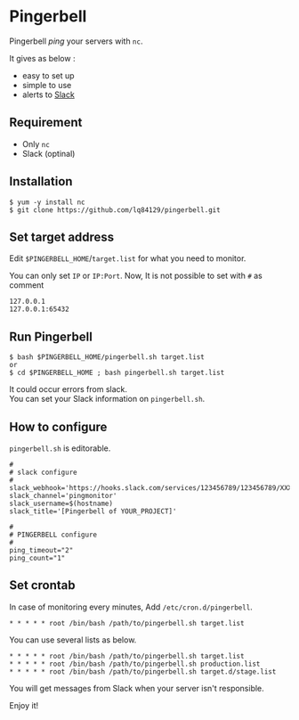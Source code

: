 # Pingerbell 


Pingerbell *ping* your servers with `nc`.

It gives as below :
- easy to set up 
- simple to use
- alerts to [Slack](https://slack.com)

## Requirement

- Only `nc`
- Slack (optinal)


## Installation

```shell
$ yum -y install nc
$ git clone https://github.com/lq84129/pingerbell.git 
```

## Set target address

Edit `$PINGERBELL_HOME`/`target.list` for what you need to monitor.

You can only set `IP` or `IP:Port`.
Now, It is not possible to set with `#` as comment

```shell
127.0.0.1 
127.0.0.1:65432 
```

## Run Pingerbell

```shell
$ bash $PINGERBELL_HOME/pingerbell.sh target.list
or
$ cd $PINGERBELL_HOME ; bash pingerbell.sh target.list
```

It could occur errors from slack.  
You can set  your Slack information on `pingerbell.sh`.

## How to configure 

`pingerbell.sh` is editorable.

```shell
#
# slack configure
#
slack_webhook='https://hooks.slack.com/services/123456789/123456789/XXXXXXXXXXXXXXXXXXX'
slack_channel='pingmonitor'
slack_username=$(hostname)
slack_title='[Pingerbell of YOUR_PROJECT]'

#
# PINGERBELL configure
#
ping_timeout="2"
ping_count="1"
```


## Set crontab

In case of monitoring every minutes, Add `/etc/cron.d/pingerbell`.

```shell
* * * * * root /bin/bash /path/to/pingerbell.sh target.list
```

You can use several lists as below.

```shell
* * * * * root /bin/bash /path/to/pingerbell.sh target.list
* * * * * root /bin/bash /path/to/pingerbell.sh production.list
* * * * * root /bin/bash /path/to/pingerbell.sh target.d/stage.list
```

You will get messages from Slack when your server isn't responsible.  


Enjoy it!

